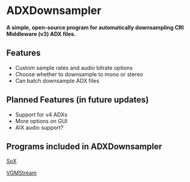 # ADXDownsampler
**A simple, open-source program for automatically downsampling CRI Middleware (v3) ADX files.**

## Features
- Custom sample rates and audio bitrate options
- Choose whether to downsample to mono or stereo
- Can batch downsample ADX files

## Planned Features (in future updates)
- Support for v4 ADXs
- More options on GUI
- AIX audio support?

## Programs included in ADXDownsampler
[SoX](https://sourceforge.net/projects/sox/)

[VGMStream](https://vgmstream.org/)
